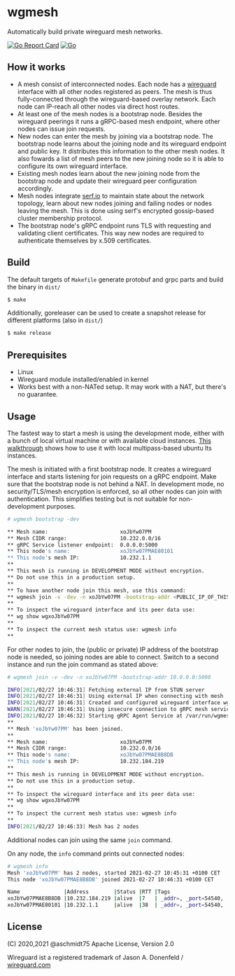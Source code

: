 # wgmesh

Automatically build private wireguard mesh networks.

[![Go Report Card](https://goreportcard.com/badge/github.com/aschmidt75/wgmesh)](https://goreportcard.com/report/github.com/aschmidt75/wgmesh)
[![Go](https://github.com/aschmidt75/wgmesh/actions/workflows/go.yml/badge.svg)](https://github.com/aschmidt75/wgmesh/actions/workflows/go.yml)

## How it works

* A mesh consist of interconnected nodes. Each node has a [wireguard](https://www.wireguard.com/) interface with all other nodes registered as peers. The mesh is thus fully-connected through the wireguard-based overlay network. Each node can IP-reach all other nodes via direct host routes.
* At least one of the mesh nodes is a bootstrap node. Besides the wireguard peerings it runs a gRPC-based mesh endpoint, where other nodes can issue join requests.
* New nodes can enter the mesh by joining via a bootstrap node. The bootstrap node learns about the joining node and its wireguard endpoint and public key. It distributes this information to the other mesh nodes. It also fowards a list of mesh peers to the new joining node so it is able to configure its own wireguard interface.
* Existing mesh nodes learn about the new joining node from the bootstrap node and update their wireguard peer configuration accordingly.
* Mesh nodes integrate [serf.io](https://serf.io) to maintain state about the network topology, learn about new nodes joining and failing nodes or nodes leaving the mesh. This is done using serf's encrypted gossip-based cluster membership protocol.
* The bootstrap node's gRPC endpoint runs TLS with requesting and validating client certificates. This way new nodes are required to authenticate themselves by x.509 certificates. 

## Build

The default targets of `Makefile` generate protobuf and grpc parts and build the binary in `dist/`

```bash
$ make
```

Additionally, goreleaser can be used to create a snapshot release for different platforms (also in `dist/`)

```bash
$ make release
```

## Prerequisites

* Linux
* Wireguard module installed/enabled in kernel
* Works best with a non-NATed setup. It may work with a NAT, but there's no guarantee.

## Usage

The fastest way to start a mesh is using the development mode, either with a bunch of local virtual machine or with available cloud instances.
[This walkthrough](docs/multipass-demo-setup.md) shows how to use it with local multipass-based ubuntu lts instances.

The mesh is initiated with a first bootstrap node. It creates a wireguard interface and starts listening for join requests on a gRPC endpoint. Make sure that the bootstrap node is not behind a NAT. In development mode, no security/TLS/mesh encryption is enforced, so all other nodes can join with authentication. This simplifies testing but is not suitable for non-development purposes.

```bash
# wgmesh bootstrap -dev 

** Mesh name:                       xoJbYw07PM
** Mesh CIDR range:                 10.232.0.0/16
** gRPC Service listener endpoint:  0.0.0.0:5000
** This node's name:                xoJbYw07PMAE80101
** This node's mesh IP:             10.232.1.1
**
** This mesh is running in DEVELOPMENT MODE without encryption.
** Do not use this in a production setup.
**
** To have another node join this mesh, use this command:
** wgmesh join -v -dev -n xoJbYw07PM -bootstrap-addr <PUBLIC_IP_OF_THIS_NODE>:5000
**
** To inspect the wireguard interface and its peer data use:
** wg show wgxoJbYw07PM
**
** To inspect the current mesh status use: wgmesh info
**
```

For other nodes to join, the (public or private) IP address of the bootstrap node is needed, so joining nodes are able to connect. Switch to a second instance and run the join command as stated above:

```bash
# wgmesh join -v -dev -n xoJbYw07PM -bootstrap-addr 10.0.0.0:5000

INFO[2021/02/27 10:46:31] Fetching external IP from STUN server
INFO[2021/02/27 10:46:31] Using external IP when connecting with mesh   ip=
INFO[2021/02/27 10:46:31] Created and configured wireguard interface wgxoJbYw07PM as no-up
WARN[2021/02/27 10:46:31] Using insecure connection to gRPC mesh service
INFO[2021/02/27 10:46:32] Starting gRPC Agent Service at /var/run/wgmesh.sock
**
** Mesh 'xoJbYw07PM' has been joined.
**
** Mesh name:                       xoJbYw07PM
** Mesh CIDR range:                 10.232.0.0/16
** This node's name:                xoJbYw07PMAE8B8DB
** This node's mesh IP:             10.232.184.219
**
** This mesh is running in DEVELOPMENT MODE without encryption.
** Do not use this in a production setup.
**
** To inspect the wireguard interface and its peer data use:
** wg show wgxoJbYw07PM
**
** To inspect the current mesh status use: wgmesh info
**
INFO[2021/02/27 10:46:33] Mesh has 2 nodes
```

Additional nodes can join using the same `join` command.

On any node, the `info` command prints out connected nodes:

```bash
# wgmesh info
Mesh 'xoJbYw07PM' has 2 nodes, started 2021-02-27 10:45:31 +0100 CET
This node 'xoJbYw07PMAE8B8DB' joined 2021-02-27 10:46:31 +0100 CET

Name              |Address        |Status |RTT |Tags                                |
xoJbYw07PMAE8B8DB |10.232.184.219 |alive  |7   | _addr=, _port=54540,  |
xoJbYw07PMAE80101 |10.232.1.1     |alive  |38  | _addr=, _port=54540, |
```



## License

(C) 2020,2021 @aschmidt75 
Apache License, Version 2.0

Wireguard ist a registered trademark of Jason A. Donenfeld / [wireguard.com](https://wireguard.com)
